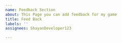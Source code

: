 ```yaml
---
name: Feedback Section
about: This Page you can add feedback for my game
title: Feed Back
labels: ''
assignees: ShayanDeveloper123

---
```



